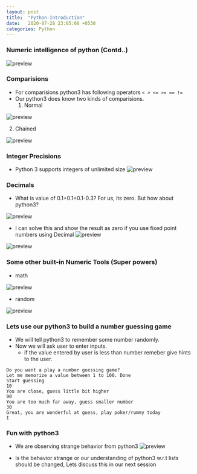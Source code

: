 ```yaml
---
layout: post
title:  "Python-Introduction"
date:   2020-07-28 23:05:08 +0530
categories: Python
---
```

### Numeric intelligence of python (Contd..)
![preview](../../../../assets/python19.png)

### Comparisions
* For comparisions python3 has following operators ```< > <= >= == !=```
* Our python3 does know two kinds of comparisions.
  1. Normal

![preview](../../../../assets/python28.png)

  2. Chained

![preview](../../../../assets/python29.png)


### Integer Precisions
* Python 3 supports integers of unlimited size
![preview](../../../../assets/python30.png)

### Decimals
* What is value of 0.1+0.1+0.1-0.3? For us, its zero. But how about python3?

![preview](../../../../assets/python31.png)

* I can solve this and show the result as zero if you use fixed point numbers using Decimal
![preview](../../../../assets/python32.png)

![preview](../../../../assets/python33.png)

### Some other built-in Numeric Tools (Super powers)
* math

![preview](../../../../assets/python34.png)

* random

![preview](../../../../assets/python35.png)

### Lets use our python3 to build a number guessing game
* We will tell python3 to remember some number randomly.
* Now we will ask user to enter inputs.
  * if the value entered by user is less than number remeber give hints to the user.
```
Do you want a play a number guessing game?
Let me memorize a value between 1 to 100. Done
Start guessing
10
You are close, guess little bit higher
90
You are too much far away, guess smaller number
30
Great, you are wonderful at guess, play poker/rummy today
I 
```

### Fun with python3
* We are observing strange behavior from python3
![preview](../../../../assets/python36.png)

* Is the behavior strange or our understanding of python3 w.r.t lists should be changed, Lets discuss this in our next session
